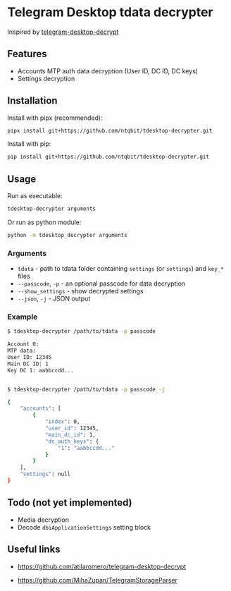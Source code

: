 # Telegram Desktop tdata decrypter
Inspired by [telegram-desktop-decrypt](https://github.com/atilaromero/telegram-desktop-decrypt)

## Features
- Accounts MTP auth data decryption (User ID, DC ID, DC keys)
- Settings decryption

## Installation
Install with pipx (recommended):
```bash
pipx install git+https://github.com/ntqbit/tdesktop-decrypter.git
```

Install with pip:
```bash
pip install git+https://github.com/ntqbit/tdesktop-decrypter.git
```

## Usage
Run as executable:
```bash
tdesktop-decrypter arguments
```
Or run as python module:
```bash
python -m tdesktop_decrypter arguments
```

### Arguments
- `tdata` - path to tdata folder containing `settings` (or `settings`) and `key_*` files
- `--passcode`, `-p` - an optional passcode for data decryption
- `--show_settings` - show decrypted settings
- `--json`, `-j` - JSON output

### Example
```bash
$ tdesktop-decrypter /path/to/tdata -p passcode

Account 0:
MTP data:
User ID: 12345
Main DC ID: 1
Key DC 1: aabbccdd...


$ tdesktop-decrypter /path/to/tdata -p passcode -j

{
    "accounts": [
        {
            "index": 0,
            "user_id": 12345,
            "main_dc_id": 1,
            "dc_auth_keys": {
                "1": "aabbccdd..."
            }
        }
    ],
    "settings": null
}
```

## Todo (not yet implemented)
- Media decryption
- Decode `dbiApplicationSettings` setting block

## Useful links
- https://github.com/atilaromero/telegram-desktop-decrypt

- https://github.com/MihaZupan/TelegramStorageParser
